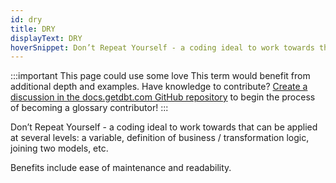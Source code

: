 ```yaml
---
id: dry
title: DRY
displayText: DRY  
hoverSnippet: Don’t Repeat Yourself - a coding ideal to work towards that can be applied at several levels (e.g. a variable, definition of business / transformation logic, joining two models, etc.) 
---
```


:::important This page could use some love
This term would benefit from additional depth and examples. Have knowledge to contribute? [Create a discussion in the docs.getdbt.com GitHub repository](https://github.com/dbt-labs/docs.getdbt.com/discussions) to begin the process of becoming a glossary contributor!
:::

Don’t Repeat Yourself - a coding ideal to work towards that can be applied at several levels: a variable, definition of business / transformation logic, joining two models, etc. 

Benefits include ease of maintenance and readability.

